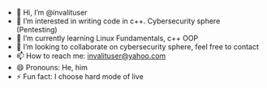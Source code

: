 - 👋 Hi, I’m @invalituser
- 👀 I’m interested in writing code in c++. Cybersecurity sphere (Pentesting)
- 🌱 I’m currently learning Linux Fundamentals, c++ OOP
- 💞️ I’m looking to collaborate on cybersecurity sphere, feel free to contact 
- 📫 How to reach me: invalituser@yahoo.com
- 😄 Pronouns: He, him
- ⚡ Fun fact: I choose hard mode of live

<!---
invalituser/invalituser is a ✨ special ✨ repository because its `README.md` (this file) appears on your GitHub profile.
You can click the Preview link to take a look at your changes.
--->

